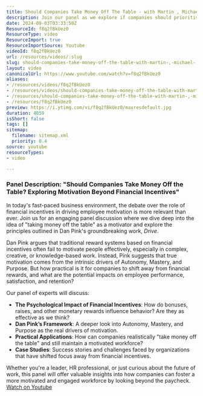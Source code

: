 ```yaml
---
title: Should Companies Take Money Off The Table - with Martin , Michael , & Rijon
description: Join our panel as we explore if companies should prioritise intrinsic motivation over financial incentives, inspired by Dan Pink's *Drive*.
date: 2024-09-03T03:33:58Z
ResourceId: f8q2fBkUez0
ResourceType: video
ResourceImport: true
ResourceImportSource: Youtube
videoId: f8q2fBkUez0
url: /resources/videos/:slug
slug: should-companies-take-money-off-the-table-with-martin-,-michael-,-&-rijon
layout: video
canonicalUrl: https://www.youtube.com/watch?v=f8q2fBkUez0
aliases:
- /resources/videos/f8q2fBkUez0
- /resources/videos/should-companies-take-money-off-the-table-with-martin-,-michael-,-&-rijon
- /resources/should-companies-take-money-off-the-table-with-martin-,-michael-,-&-rijon
- /resources/f8q2fBkUez0
preview: https://i.ytimg.com/vi/f8q2fBkUez0/maxresdefault.jpg
duration: 4859
isShort: false
tags: []
sitemap:
  filename: sitemap.xml
  priority: 0.4
source: youtube
resourceTypes:
- video

---
```

 ### Panel Description: "Should Companies Take Money Off the Table? Exploring Motivation Beyond Financial Incentives"

In today's fast-paced business environment, the debate over the role of financial incentives in driving employee motivation is more relevant than ever. Join us for an engaging panel discussion where we dive deep into the idea of "taking money off the table" as a motivator and explore the principles outlined in Dan Pink's groundbreaking work, *Drive*.

Dan Pink argues that traditional reward systems based on financial incentives often fail to motivate people effectively, especially in complex, creative, or knowledge-based work. Instead, Pink suggests that true motivation comes from the intrinsic drivers of Autonomy, Mastery, and Purpose. But how practical is it for companies to shift away from financial rewards, and what are the potential impacts on employee performance, satisfaction, and retention?

Our panel of experts will discuss:
- **The Psychological Impact of Financial Incentives**: How do bonuses, raises, and other monetary rewards influence behavior? Are they as effective as we think?
- **Dan Pink’s Framework**: A deeper look into Autonomy, Mastery, and Purpose as the real drivers of motivation.
- **Practical Applications**: How can companies realistically "take money off the table" and still maintain a motivated workforce?
- **Case Studies**: Success stories and challenges faced by organizations that have shifted focus away from financial incentives.

Whether you're a leader, HR professional, or just curious about the future of work, this panel will offer valuable insights into how companies can foster a more motivated and engaged workforce by looking beyond the paycheck. 
 [Watch on Youtube](https://www.youtube.com/watch?v=f8q2fBkUez0)
